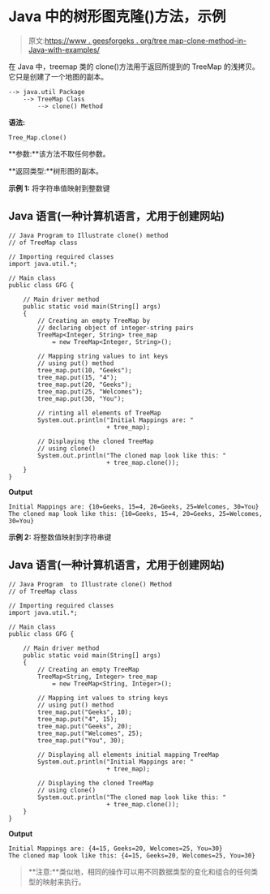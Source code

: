 # Java 中的树形图克隆()方法，示例

> 原文:[https://www . geesforgeks . org/tree map-clone-method-in-Java-with-examples/](https://www.geeksforgeeks.org/treemap-clone-method-in-java-with-examples/)

在 Java 中，treemap 类的 clone()方法用于返回所提到的 TreeMap 的浅拷贝。它只是创建了一个地图的副本。

```
--> java.util Package
    --> TreeMap Class
        --> clone() Method 
```

**语法:**

```
Tree_Map.clone()
```

**参数:**该方法不取任何参数。

**返回类型:**树形图的副本。

**示例 1:** 将字符串值映射到整数键

## Java 语言(一种计算机语言，尤用于创建网站)

```
// Java Program to Illustrate clone() method
// of TreeMap class

// Importing required classes
import java.util.*;

// Main class
public class GFG {

    // Main driver method
    public static void main(String[] args)
    {
        // Creating an empty TreeMap by
        // declaring object of integer-string pairs
        TreeMap<Integer, String> tree_map
            = new TreeMap<Integer, String>();

        // Mapping string values to int keys
        // using put() method
        tree_map.put(10, "Geeks");
        tree_map.put(15, "4");
        tree_map.put(20, "Geeks");
        tree_map.put(25, "Welcomes");
        tree_map.put(30, "You");

        // rinting all elements of TreeMap
        System.out.println("Initial Mappings are: "
                           + tree_map);

        // Displaying the cloned TreeMap
        // using clone()
        System.out.println("The cloned map look like this: "
                           + tree_map.clone());
    }
}
```

**Output**

```
Initial Mappings are: {10=Geeks, 15=4, 20=Geeks, 25=Welcomes, 30=You}
The cloned map look like this: {10=Geeks, 15=4, 20=Geeks, 25=Welcomes, 30=You}
```

**示例 2:** 将整数值映射到字符串键

## Java 语言(一种计算机语言，尤用于创建网站)

```
// Java Program  to Illustrate clone() Method
// of TreeMap class

// Importing required classes
import java.util.*;

// Main class
public class GFG {

    // Main driver method
    public static void main(String[] args)
    {
        // Creating an empty TreeMap
        TreeMap<String, Integer> tree_map
            = new TreeMap<String, Integer>();

        // Mapping int values to string keys
        // using put() method
        tree_map.put("Geeks", 10);
        tree_map.put("4", 15);
        tree_map.put("Geeks", 20);
        tree_map.put("Welcomes", 25);
        tree_map.put("You", 30);

        // Displaying all elements initial mapping TreeMap
        System.out.println("Initial Mappings are: "
                           + tree_map);

        // Displaying the cloned TreeMap
        // using clone()
        System.out.println("The cloned map look like this: "
                           + tree_map.clone());
    }
}
```

**Output**

```
Initial Mappings are: {4=15, Geeks=20, Welcomes=25, You=30}
The cloned map look like this: {4=15, Geeks=20, Welcomes=25, You=30}
```

> **注意:**类似地，相同的操作可以用不同数据类型的变化和组合的任何类型的映射来执行。